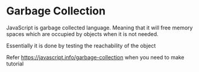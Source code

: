 # Garbage Collection
JavaScript is garbage collected language.
Meaning that it will free memory spaces which are occupied by objects when it is not needed.

Essentially it is done by testing the reachability of the object

Refer https://javascript.info/garbage-collection 
when you need to make tutorial